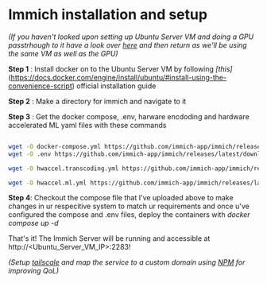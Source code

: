 # Immich installation and setup

*(If you haven't looked upon setting up Ubuntu Server VM and doing a GPU passtrhough to it have a look over [here](../Jellyfin/Readme.md) and then return as we'll be using the same VM as well as the GPU)*

**Step 1** : Install docker on to the Ubuntu Server VM by following *[this]*(https://docs.docker.com/engine/install/ubuntu/#install-using-the-convenience-script) official installation guide

**Step 2** : Make a directory for immich and navigate to it

**Step 3** : Get the docker compose, .env, harware encdoding and hardware accelerated ML yaml files with these commands

```bash

wget -O docker-compose.yml https://github.com/immich-app/immich/releases/latest/download/docker-compose.yml 
wget -O .env https://github.com/immich-app/immich/releases/latest/download/example.env

wget -O hwaccel.transcoding.yml https://github.com/immich-app/immich/releases/latest/download/hwaccel.transcoding.yml

wget -O hwaccel.ml.yml https://github.com/immich-app/immich/releases/latest/download/hwaccel.ml.yml

```
**Step 4**: Checkout the compose file that I've uploaded above to make changes in ur respecitive system to match ur requirements and once u've configured the compose and .env files, deploy the containers with *docker compose up -d*

That's it! The Immich Server will be running and accessible at http://<Ubuntu_Server_VM_IP>:2283!

*(Setup [tailscale](../Tailscale/Readme.md) and map the service to a custom domain using [NPM](../Nginx_Proxy_Manager/Readme.md) for improving QoL)*